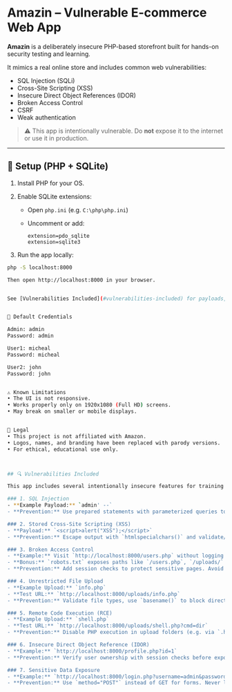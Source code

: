 # Amazin – Vulnerable E-commerce Web App

**Amazin** is a deliberately insecure PHP-based storefront built for hands-on security testing and learning.

It mimics a real online store and includes common web vulnerabilities:

- SQL Injection (SQLi)
- Cross-Site Scripting (XSS)
- Insecure Direct Object References (IDOR)
- Broken Access Control
- CSRF
- Weak authentication

> ⚠️ This app is intentionally vulnerable. Do **not** expose it to the internet or use it in production.

---

## 🔧 Setup (PHP + SQLite)

1. Install PHP for your OS.
2. Enable SQLite extensions:
   - Open `php.ini` (e.g. `C:\php\php.ini`)
   - Uncomment or add:

     ```
     extension=pdo_sqlite
     extension=sqlite3
     ```

3. Run the app locally:

```bash
php -S localhost:8000

Then open http://localhost:8000 in your browser.


See [Vulnerabilities Included](#vulnerabilities-included) for payloads, example URLs, and how to prevent each flaw.


🧪 Default Credentials

Admin: admin
Password: admin

User1: micheal
Password: micheal

User2: john
Password: john


⚠️ Known Limitations
• The UI is not responsive.
• Works properly only on 1920x1080 (Full HD) screens.
• May break on smaller or mobile displays.


📛 Legal
• This project is not affiliated with Amazon.
• Logos, names, and branding have been replaced with parody versions.
• For ethical, educational use only.



## 🔍 Vulnerabilities Included

This app includes several intentionally insecure features for training purposes. Here are examples, how to trigger them, and how to prevent them:

### 1. SQL Injection
- **Example Payload:** `admin' --`
- **Prevention:** Use prepared statements with parameterized queries to sanitize inputs and block SQL injection.

### 2. Stored Cross-Site Scripting (XSS)
- **Payload:** `<script>alert("XSS");</script>`
- **Prevention:** Escape output with `htmlspecialchars()` and validate/sanitize inputs to reject scripts.

### 3. Broken Access Control
- **Example:** Visit `http://localhost:8000/users.php` without logging in.
- **Bonus:** `robots.txt` exposes paths like `/users.php`, `/uploads/`
- **Prevention:** Add session checks to protect sensitive pages. Avoid listing sensitive routes in `robots.txt`.

### 4. Unrestricted File Upload
- **Example Upload:** `info.php`
- **Test URL:** `http://localhost:8000/uploads/info.php`
- **Prevention:** Validate file types, use `basename()` to block directory traversal, and store uploads outside the web root.

### 5. Remote Code Execution (RCE)
- **Example Upload:** `shell.php`
- **Test URL:** `http://localhost:8000/uploads/shell.php?cmd=dir`
- **Prevention:** Disable PHP execution in upload folders (e.g. via `.htaccess`), sanitize user input, and avoid using `eval()` or `system()` on raw data.

### 6. Insecure Direct Object Reference (IDOR)
- **Example:** `http://localhost:8000/profile.php?id=1`
- **Prevention:** Verify user ownership with session checks before exposing data tied to IDs. Prefer indirect references.

### 7. Sensitive Data Exposure
- **Example:** `http://localhost:8000/login.php?username=admin&password=admin`
- **Prevention:** Use `method="POST"` instead of GET for forms. Never log plaintext passwords. Hash with `password_hash()`.
